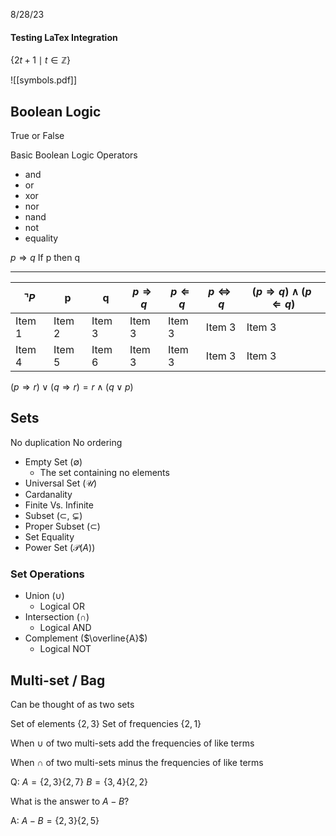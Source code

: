 
8/28/23

#### Testing LaTex Integration

$\{2t+1\mid t\in \mathbb {Z} \}$


![[symbols.pdf]]

## Boolean Logic

True or False

Basic Boolean Logic Operators
- and
- or
- xor
- nor
- nand
- not
- equality

$p \Rightarrow q$ If p then q

-------------
|$\urcorner P$ | p | q | $p \Rightarrow q$ | $p \Leftarrow q$  | $p \Leftrightarrow q$  | $(p \Rightarrow q)\wedge (p \Leftarrow q)$  |
| -------- | -------- | -------- |  ------- | ------- | ------- | ------ |
| Item 1 | Item 2 | Item 3 | Item 3 | Item 3 |  Item 3 | Item 3 | 
| Item 4 | Item 5 | Item 6 |Item 3 | Item 3 | Item 3 | Item 3 | 

$(p\Rightarrow r) \vee (q\Rightarrow r) = r \wedge (q\vee p)$

## Sets

No duplication
No ordering

- Empty Set ($\emptyset$)
	- The set containing no elements
- Universal Set ($\mathcal{U}$)
- Cardanality
- Finite Vs. Infinite 
- Subset ($\subset$, $\subsetneq$)
- Proper Subset ($\subset$)
- Set Equality
- Power Set ($\mathcal{P} (A)$)

### Set Operations
- Union ($\cup$)
	- Logical OR
- Intersection ($\cap$)
	- Logical AND
- Complement ($\overline{A}$)
	- Logical NOT


## Multi-set / Bag

Can be thought of as two sets

Set of elements $\{2, 3\}$
Set of frequencies $\{2,1\}$


When $\cup$ of two multi-sets add the frequencies of like terms

When $\cap$ of two multi-sets minus the frequencies of like terms

Q:    $A = \{2,3\}  \{2,7\}$   $B = \{3,4\}\{2,2\}$ 

What is the answer to $A-B$?

A:  $A-B = \{2,3\}\{2,5\}$
